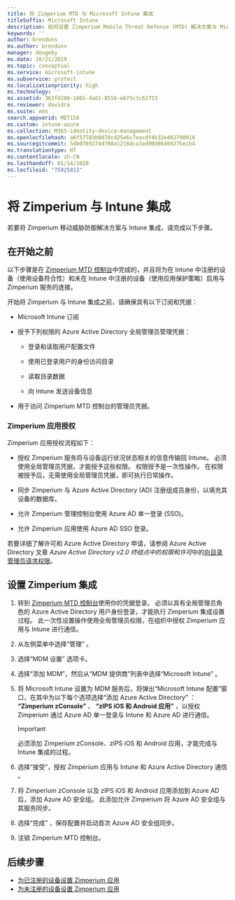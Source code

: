 ```yaml
---
title: 将 Zimperium MTD 与 Microsoft Intune 集成
titleSuffix: Microsoft Intune
description: 如何设置 Zimperium Mobile Threat Defense (MTD) 解决方案与 Microsoft Intune 的集成，以控制移动设备对公司资源的访问。
keywords: ''
author: brenduns
ms.author: brenduns
manager: dougeby
ms.date: 10/21/2019
ms.topic: conceptual
ms.service: microsoft-intune
ms.subservice: protect
ms.localizationpriority: high
ms.technology: ''
ms.assetid: 363fd280-1865-4a61-855b-eb75c3c62753
ms.reviewer: davidra
ms.suite: ems
search.appverid: MET150
ms.custom: intune-azure
ms.collection: M365-identity-device-management
ms.openlocfilehash: a6f57783b0878cd25e6c7eacdf4b32e462790916
ms.sourcegitcommit: 5db0769274d788a1218dca3ad90d8649927becb4
ms.translationtype: HT
ms.contentlocale: zh-CN
ms.lasthandoff: 01/14/2020
ms.locfileid: "75925813"
---
```

# <a name="integrate-zimperium-with-intune"></a>将 Zimperium 与 Intune 集成

若要将 Zimperium 移动威胁防御解决方案与 Intune 集成，请完成以下步骤。

## <a name="before-you-begin"></a>在开始之前

以下步骤是在 [Zimperium MTD 控制台](https://www.zimperium.com/platform)中完成的，并且将为在 Intune 中注册的设备（使用设备符合性）和未在 Intune 中注册的设备（使用应用保护策略）启用与 Zimperium 服务的连接。

开始将 Zimperium 与 Intune 集成之前，请确保具有以下订阅和凭据：

- Microsoft Intune 订阅

- 授予下列权限的 Azure Active Directory 全局管理员管理凭据：

  - 登录和读取用户配置文件

  - 使用已登录用户的身份访问目录

  - 读取目录数据

  - 向 Intune 发送设备信息

- 用于访问 Zimperium MTD 控制台的管理员凭据。

### <a name="zimperium-app-authorization"></a>Zimperium 应用授权

Zimperium 应用授权流程如下：

- 授权 Zimperium 服务将与设备运行状况状态相关的信息传输回 Intune。 必须使用全局管理员凭据，才能授予这些权限。 权限授予是一次性操作。 在权限被授予后，无需使用全局管理员凭据，即可执行日常操作。

- 同步 Zimperium 与 Azure Active Directory (AD) 注册组成员身份，以填充其设备的数据库。

- 允许 Zimperium 管理控制台使用 Azure AD 单一登录 (SSO)。

- 允许 Zimperium 应用使用 Azure AD SSO 登录。

若要详细了解许可和 Azure Active Directory 申请，请参阅 Azure Active Directory 文章 *Azure Active Directory v2.0 终结点中的权限和许可*中的[向目录管理员请求权限](https://docs.microsoft.com/azure/active-directory/develop/v2-permissions-and-consent#request-the-permissions-from-a-directory-admin)。


## <a name="to-set-up-zimperium-integration"></a>设置 Zimperium 集成

1. 转到 [Zimperium MTD 控制台](https://www.zimperium.com/platform)使用你的凭据登录。 必须以具有全局管理员角色的 Azure Active Directory 用户身份登录，才能执行 Zimperium 集成设置过程。 此一次性设置操作使用全局管理员权限，在组织中授权 Zimperium 应用与 Intune 进行通信。 

2. 从左侧菜单中选择“管理”  。

3. 选择“MDM 设置”  选项卡。

4. 选择“添加 MDM”，然后从“MDM 提供商”列表中选择“Microsoft Intune”    。

5. 将 Microsoft Intune 设置为 MDM 服务后，将弹出“Microsoft Intune 配置”窗口，在其中为以下每个选项选择“添加 Azure Active Directory”   ： **“Zimperium zConsole”** 、 **“zIPS iOS 和 Android 应用”** ，以授权 Zimperium 通过 Azure AD 单一登录与 Intune 和 Azure AD 进行通信。

    > [!IMPORTANT]  
    > 必须添加 Zimperium zConsole、zIPS iOS 和 Android 应用，才能完成与 Intune 集成的过程。

6. 选择“接受”，授权 Zimperium 应用与 Intune 和 Azure Active Directory 通信  。

7. 将 Zimperium zConsole  以及 zIPS iOS 和 Android  应用添加到 Azure AD 后，添加 Azure AD 安全组。 此添加允许 Zimperium 将 Azure AD 安全组与其服务同步。

8. 选择“完成”  ，保存配置并启动首次 Azure AD 安全组同步。

9. 注销 Zimperium MTD 控制台。

## <a name="next-steps"></a>后续步骤

- [为已注册的设备设置 Zimperium 应用](mtd-apps-ios-app-configuration-policy-add-assign.md)
- [为未注册的设备设置 Zimperium 应用](~/protect/mtd-add-apps-unenrolled-devices.md)
